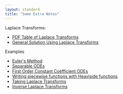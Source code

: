 ```yaml
---
layout: standard
title: "Some Extra Notes"
---
```


Laplace Transforms:

- [PDF Table of Laplace Transforms](LaplaceTransforms/Laplace.Transform.Table.pdf)
- [General Solution Using Laplace Transforms](LaplaceTransforms/genSoln.md)

Examples

- [Euler's Method](/FirstOrder/EulersMethod.md)
- [Separable ODEs](/FirstOrder/Separable.md)
- [First Order Constant Coefficient ODEs](/FirstOrder/FirstOrderConstant.md)
- [Writing piecewise functions with Heaviside functions](LaplaceTransforms/stepExamples.md)
- [Taking Laplace Transforms](LaplaceTransforms/forwardExamples)
- [Inverse Laplace Transforms](LaplaceTransforms/inverseExamples.md)

